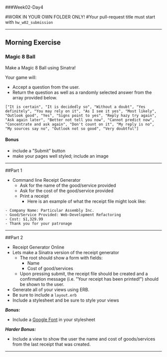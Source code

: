 ###Week02-Day4


#WORK IN YOUR OWN FOLDER ONLY!
#Your pull-request title must start with `hw_w02_submission`

---


## Morning Exercise

### Magic 8 Ball


Make a Magic 8 Ball using Sinatra!

Your game will:

- Accept a question from the user.
- Return the question as well as a randomly selected answer from 
  the array provided below.

```
["It is certain", "It is decidedly so", "Without a doubt", "Yes definitely", "You may rely on it", "As I see it yes", "Most likely", "Outlook good", "Yes", "Signs point to yes", "Reply hazy try again", "Ask again later", "Better not tell you now", "Cannot predict now", "Concentrate and ask again", "Don't count on it", "My reply is no", "My sources say no", "Outlook not so good", "Very doubtful"]
```


#### Bonus 

- include a "Submit" button
- make your pages well styled; include an image
---

##Part 1
- Command line Receipt Generator
	- Ask for the name of the good/service provided
	- Ask for the cost of the good/service provided
	- Print a receipt
		- Here is an example of what the receipt file might look like:

```
- Company Name: Particular Assembly Inc.
- Good/Service Provided: Web-Development Refactoring
- Cost: $1,329.99
- Thank you for your patronage
```

---

##Part 2
- Receipt Generator Online
- Lets make a Sinatra version of the receipt generator 
	- The root should show a form with fields:
		- Name
		- Cost of good/services
	- Upon pressing submit, the receipt file should be created and a confirmation message (i.e. "Your receipt has been printed!") should be shown to the user.
- Generate all of your views using ERB.
- Be sure to include a `layout.erb`
- Include a stylesheet and be sure to style your views

***Bonus:***

- Include a [Google Font](https://www.google.com/fonts) in your stylesheet 


***Harder Bonus:***

- Include a view to show the user the name and cost of goods/services from the last receipt that was created.

---